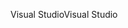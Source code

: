 <span data-ttu-id="84474-101">Visual Studio</span><span class="sxs-lookup"><span data-stu-id="84474-101">Visual Studio</span></span>